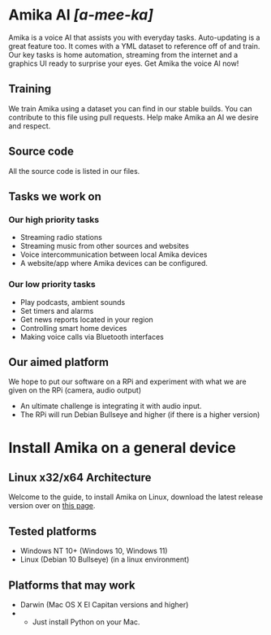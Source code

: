 # Amika AI ***\[a-mee-ka]***
Amika is a voice AI that assists you with everyday tasks. Auto-updating is a great feature too. It comes with a YML dataset to reference off of and train. Our key tasks is home automation, streaming from the internet and a graphics UI ready to surprise your eyes. Get Amika the voice AI now!

## Training
We train Amika using a dataset you can find in our stable builds. You can contribute to this file using pull requests. Help make Amika an AI we desire and respect.

## Source code
All the source code is listed in our files.

## Tasks we work on
### Our high priority tasks
- Streaming radio stations
- Streaming music from other sources and websites
- Voice intercommunication between local Amika devices
- A website/app where Amika devices can be configured.
### Our low priority tasks
- Play podcasts, ambient sounds
- Set timers and alarms
- Get news reports located in your region
- Controlling smart home devices
- Making voice calls via Bluetooth interfaces

## Our aimed platform
We hope to put our software on a RPi and experiment with what we are given on the RPi (camera, audio output)
- An ultimate challenge is integrating it with audio input.
- The RPi will run Debian Bullseye and higher (if there is a higher version)

# Install Amika on a general device
## Linux x32/x64 Architecture
Welcome to the guide, to install Amika on Linux, download the latest release version over on [this page](https://github.com/JustAnEric/amika/releases/tag/latest).

## Tested platforms
- Windows NT 10+ (Windows 10, Windows 11)
- Linux (Debian 10 Bullseye) (in a linux environment)

## Platforms that may work
- Darwin (Mac OS X El Capitan versions and higher)
- - Just install Python on your Mac.

